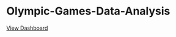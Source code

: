 # Olympic-Games-Data-Analysis
[View Dashboard](https://github.com/MokabbirMisho/Olympic-Games-Data-Analysis/blob/main/Olympics%20Data%20Analysis.pdf)



